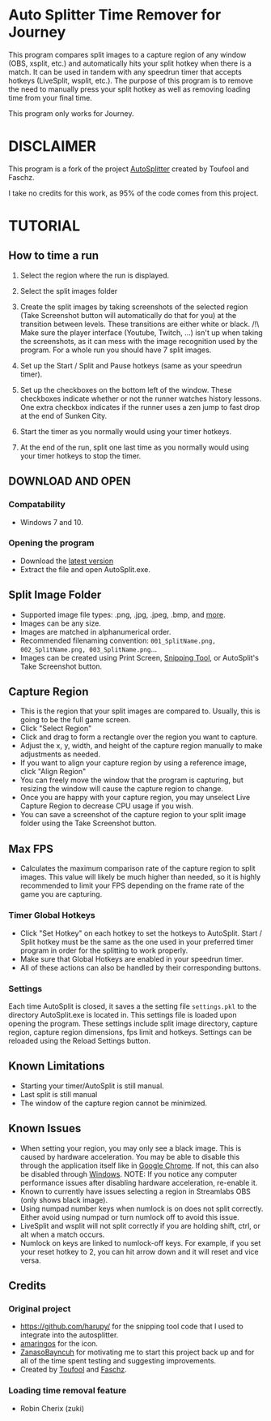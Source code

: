 # Auto Splitter Time Remover for Journey
This program compares split images to a capture region of any window (OBS, xsplit, etc.) and automatically hits your split hotkey when there is a match. It can be used in tandem with any speedrun timer that accepts hotkeys (LiveSplit, wsplit, etc.). The purpose of this program is to remove the need to manually press your split hotkey as well as removing loading time from your final time.

This program only works for Journey.

# DISCLAIMER

This program is a fork of the project [AutoSplitter](https://github.com/Toufool/Auto-Split) created by Toufool and Faschz.

I take no credits for this work, as 95% of the code comes from this project.

# TUTORIAL

## How to time a run
1. Select the region where the run is displayed.

2. Select the split images folder

3. Create the split images by taking screenshots of the selected region (Take Screenshot button will automatically do that for you) at the transition between levels.
These transitions are either white or black.
/!\ Make sure the player interface (Youtube, Twitch, ...) isn't up when taking the screenshots, as it can mess with the image recognition used by the program. 
For a whole run you should have 7 split images.

4. Set up the Start / Split and Pause hotkeys (same as your speedrun timer). 

5. Set up the checkboxes on the bottom left of the window. These checkboxes indicate whether or not the runner watches history lessons. 
One extra checkbox indicates if the runner uses a zen jump to fast drop at the end of Sunken City.

6. Start the timer as you normally would using your timer hotkeys.

7. At the end of the run, split one last time as you normally would using your timer hotkeys to stop the timer.

## DOWNLOAD AND OPEN

### Compatability
- Windows 7 and 10.

### Opening the program
- Download the [latest version](https://github.com/robincherix/AutoSplitterJourney/releases)
- Extract the file and open AutoSplit.exe.

## Split Image Folder
- Supported image file types: .png, .jpg, .jpeg, .bmp, and [more](https://docs.opencv.org/3.0-beta/modules/imgcodecs/doc/reading_and_writing_images.html#imread).
- Images can be any size.
- Images are matched in alphanumerical order.
- Recommended filenaming convention: `001_SplitName.png, 002_SplitName.png, 003_SplitName.png`... 
- Images can be created using Print Screen, [Snipping Tool](https://support.microsoft.com/en-us/help/4027213/windows-10-open-snipping-tool-and-take-a-screenshot), or AutoSplit's Take Screenshot button.

## Capture Region
- This is the region that your split images are compared to. Usually, this is going to be the full game screen.
- Click "Select Region"
- Click and drag to form a rectangle over the region you want to capture.
- Adjust the x, y, width, and height of the capture region manually to make adjustments as needed.
- If you want to align your capture region by using a reference image, click "Align Region"
- You can freely move the window that the program is capturing, but resizing the window will cause the capture region to change.
- Once you are happy with your capture region, you may unselect Live Capture Region to decrease CPU usage if you wish.
- You can save a screenshot of the capture region to your split image folder using the Take Screenshot button.

## Max FPS
  - Calculates the maximum comparison rate of the capture region to split images. This value will likely be much higher than needed, so it is highly recommended to limit your FPS depending on the frame rate of the game you are capturing.

### Timer Global Hotkeys
- Click "Set Hotkey" on each hotkey to set the hotkeys to AutoSplit. Start / Split hotkey must be the same as the one used in your preferred timer program in order for the splitting to work properly.
- Make sure that Global Hotkeys are enabled in your speedrun timer.
- All of these actions can also be handled by their corresponding buttons.

### Settings
Each time AutoSplit is closed, it saves a the setting file `settings.pkl` to the directory AutoSplit.exe is located in. This settings file is loaded upon opening the program. These settings include split image directory, capture region, capture region dimensions, fps limit and hotkeys. Settings can be reloaded using the Reload Settings button.

## Known Limitations
- Starting your timer/AutoSplit is still manual.
- Last split is still manual
- The window of the capture region cannot be minimized.

## Known Issues
- When setting your region, you may only see a black image. This is caused by hardware acceleration. You may be able to disable this through the application itself like in [Google Chrome](https://www.technize.net/google-chrome-disable-hardware-acceleration/). If not, this can also be disabled through [Windows](https://www.thewindowsclub.com/hardware-acceleration-windows-7). NOTE: If you notice any computer performance issues after disabling hardware acceleration, re-enable it.
- Known to currently have issues selecting a region in Streamlabs OBS (only shows black image).
- Using numpad number keys when numlock is on does not split correctly. Either avoid using numpad or turn numlock off to avoid this issue.
- LiveSplit and wsplit will not split correctly if you are holding shift, ctrl, or alt when a match occurs.
- Numlock on keys are linked to numlock-off keys. For example, if you set your reset hotkey to 2, you can hit arrow down and it will reset and vice versa.

## Credits 
### Original project
- https://github.com/harupy/ for the snipping tool code that I used to integrate into the autosplitter.
- [amaringos](https://twitter.com/amaringos) for the icon.
- [ZanasoBayncuh](https://twitter.com/ZanasoBayncuh) for motivating me to start this project back up and for all of the time spent testing and suggesting improvements.
- Created by [Toufool](https://twitter.com/Toufool) and [Faschz](https://twitter.com/faschz).

### Loading time removal feature
 - Robin Cherix (zuki)